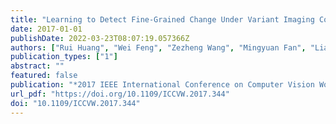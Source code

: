 ```yaml
---
title: "Learning to Detect Fine-Grained Change Under Variant Imaging Conditions"
date: 2017-01-01
publishDate: 2022-03-23T08:07:19.057366Z
authors: ["Rui Huang", "Wei Feng", "Zezheng Wang", "Mingyuan Fan", "Liang Wan", "Jizhou Sun"]
publication_types: ["1"]
abstract: ""
featured: false
publication: "*2017 IEEE International Conference on Computer Vision Workshops, ICCV Workshops 2017, Venice, Italy, October 22-29, 2017*"
url_pdf: "https://doi.org/10.1109/ICCVW.2017.344"
doi: "10.1109/ICCVW.2017.344"
---
```


